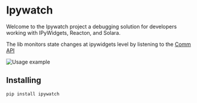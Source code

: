 # Ipywatch

<!-- WARNING: THIS FILE WAS AUTOGENERATED! DO NOT EDIT! -->

Welcome to the Ipywatch project a debugging solution for developers
working with IPyWidgets, Reacton, and Solara.

The lib monitors state changes at ipywidgets level by listening to the
[Comm API](https://jupyter-notebook.readthedocs.io/en/4.x/comms.html)

![Usage
example](https://github.com/itepifanio/ipywatch/blob/main/assets/ipywatch.gif?raw=true)

## Installing

`pip install ipywatch`

